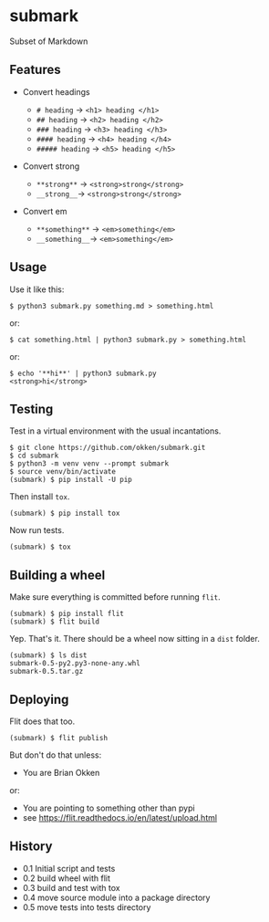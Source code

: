 # submark
Subset of Markdown

## Features

* Convert headings 
    * `# heading`  -> `<h1> heading </h1>`
    * `## heading`  -> `<h2> heading </h2>`
    * `### heading`  -> `<h3> heading </h3>`
    * `#### heading`  -> `<h4> heading </h4>`
    * `##### heading`  -> `<h5> heading </h5>`

* Convert strong
    * `**strong**` -> `<strong>strong</strong>`
    * `__strong__`-> `<strong>strong</strong>`


* Convert em
    * `**something**` -> `<em>something</em>`
    * `__something__`-> `<em>something</em>`


## Usage

Use it like this:
~~~
$ python3 submark.py something.md > something.html
~~~

or:
~~~
$ cat something.html | python3 submark.py > something.html
~~~

or:
~~~
$ echo '**hi**' | python3 submark.py
<strong>hi</strong>
~~~


## Testing

Test in a virtual environment with the usual incantations.

~~~
$ git clone https://github.com/okken/submark.git
$ cd submark
$ python3 -m venv venv --prompt submark
$ source venv/bin/activate
(submark) $ pip install -U pip
~~~

Then install `tox`.

~~~
(submark) $ pip install tox
~~~

Now run tests.

~~~
(submark) $ tox
~~~

## Building a wheel

Make sure everything is committed before running `flit`.

~~~
(submark) $ pip install flit
(submark) $ flit build
~~~

Yep. That's it. 
There should be a wheel now sitting in a `dist` folder.

~~~
(submark) $ ls dist
submark-0.5-py2.py3-none-any.whl
submark-0.5.tar.gz
~~~

## Deploying

Flit does that too.

~~~
(submark) $ flit publish
~~~

But don't do that unless:

* You are Brian Okken

or:

* You are pointing to something other than pypi
* see https://flit.readthedocs.io/en/latest/upload.html



## History

* 0.1 Initial script and tests
* 0.2 build wheel with flit
* 0.3 build and test with tox
* 0.4 move source module into a package directory
* 0.5 move tests into tests directory

